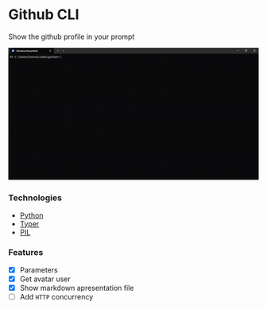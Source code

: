 # Github CLI

Show the github profile in your prompt

![Alt Text](./resources/apresentation.gif)

### Technologies
- [Python](https://www.python.org/)
- [Typer](https://typer.tiangolo.com/)
- [PIL](https://pillow.readthedocs.io/en/stable/)

### Features
- [x] Parameters
- [x] Get avatar user
- [x] Show markdown apresentation file
- [ ] Add `HTTP` concurrency